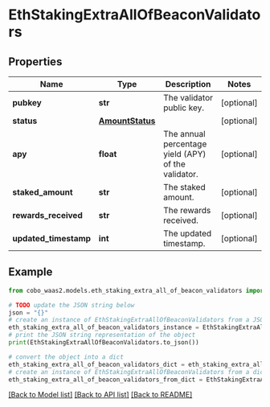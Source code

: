 # EthStakingExtraAllOfBeaconValidators


## Properties

Name | Type | Description | Notes
------------ | ------------- | ------------- | -------------
**pubkey** | **str** | The validator public key. | [optional] 
**status** | [**AmountStatus**](AmountStatus.md) |  | [optional] 
**apy** | **float** | The annual percentage yield (APY) of the validator. | [optional] 
**staked_amount** | **str** | The staked amount. | [optional] 
**rewards_received** | **str** | The rewards received. | [optional] 
**updated_timestamp** | **int** | The updated timestamp. | [optional] 

## Example

```python
from cobo_waas2.models.eth_staking_extra_all_of_beacon_validators import EthStakingExtraAllOfBeaconValidators

# TODO update the JSON string below
json = "{}"
# create an instance of EthStakingExtraAllOfBeaconValidators from a JSON string
eth_staking_extra_all_of_beacon_validators_instance = EthStakingExtraAllOfBeaconValidators.from_json(json)
# print the JSON string representation of the object
print(EthStakingExtraAllOfBeaconValidators.to_json())

# convert the object into a dict
eth_staking_extra_all_of_beacon_validators_dict = eth_staking_extra_all_of_beacon_validators_instance.to_dict()
# create an instance of EthStakingExtraAllOfBeaconValidators from a dict
eth_staking_extra_all_of_beacon_validators_from_dict = EthStakingExtraAllOfBeaconValidators.from_dict(eth_staking_extra_all_of_beacon_validators_dict)
```
[[Back to Model list]](../README.md#documentation-for-models) [[Back to API list]](../README.md#documentation-for-api-endpoints) [[Back to README]](../README.md)


